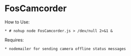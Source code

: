 FosCamcorder
=====

How to Use:
	
	* # nohup node FosCamcorder.js > /dev/null 2>&1 &

Requires:

    * nodemailer for sending camera offline status messages
